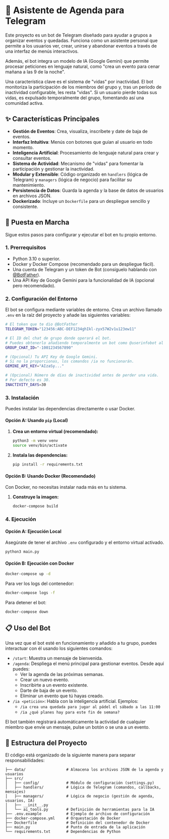 # 🤖 Asistente de Agenda para Telegram

Este proyecto es un bot de Telegram diseñado para ayudar a grupos a organizar eventos y quedadas. Funciona como un asistente personal que permite a los usuarios ver, crear, unirse y abandonar eventos a través de una interfaz de menús interactivos.

Además, el bot integra un modelo de IA (Google Gemini) que permite procesar peticiones en lenguaje natural, como "crea un evento para cenar mañana a las 9 de la noche".

Una característica clave es el sistema de "vidas" por inactividad. El bot monitoriza la participación de los miembros del grupo y, tras un período de inactividad configurable, les resta "vidas". Si un usuario pierde todas sus vidas, es expulsado temporalmente del grupo, fomentando así una comunidad activa.

## ✨ Características Principales

- **Gestión de Eventos**: Crea, visualiza, inscríbete y date de baja de eventos.
- **Interfaz Intuitiva**: Menús con botones que guían al usuario en todo momento.
- **Inteligencia Artificial**: Procesamiento de lenguaje natural para crear y consultar eventos.
- **Sistema de Actividad**: Mecanismo de "vidas" para fomentar la participación y gestionar la inactividad.
- **Modular y Extensible**: Código organizado en `handlers` (lógica de Telegram) y `managers` (lógica de negocio) para facilitar su mantenimiento.
- **Persistencia de Datos**: Guarda la agenda y la base de datos de usuarios en archivos JSON.
- **Dockerizado**: Incluye un `Dockerfile` para un despliegue sencillo y consistente.

## 🚀 Puesta en Marcha

Sigue estos pasos para configurar y ejecutar el bot en tu propio entorno.

### 1. Prerrequisitos

- Python 3.10 o superior.
- Docker y Docker Compose (recomendado para un despliegue fácil).
- Una cuenta de Telegram y un token de Bot (consíguelo hablando con [@BotFather](https://t.me/BotFather)).
- Una API Key de Google Gemini para la funcionalidad de IA (opcional pero recomendado).

### 2. Configuración del Entorno

El bot se configura mediante variables de entorno. Crea un archivo llamado `.env` en la raíz del proyecto y añade las siguientes variables:

```bash
# El token que te dio @BotFather
TELEGRAM_TOKEN="123456:ABC-DEF1234ghIkl-zyx57W2v1u123ew11"

# El ID del chat de grupo donde operará el bot.
# Puedes obtenerlo añadiendo temporalmente un bot como @userinfobot al grupo.
GROUP_CHAT_ID="-1001234567890"

# (Opcional) Tu API Key de Google Gemini.
# Si no la proporcionas, los comandos /ia no funcionarán.
GEMINI_API_KEY="AIzaSy..."

# (Opcional) Número de días de inactividad antes de perder una vida.
# Por defecto es 30.
INACTIVITY_DAYS=30
```

### 3. Instalación

Puedes instalar las dependencias directamente o usar Docker.

#### Opción A: Usando `pip` (Local)

1.  **Crea un entorno virtual (recomendado):**
    ```bash
    python3 -m venv venv
    source venv/bin/activate
    ```

2.  **Instala las dependencias:**
    ```bash
    pip install -r requirements.txt
    ```

#### Opción B: Usando Docker (Recomendado)

Con Docker, no necesitas instalar nada más en tu sistema.

1.  **Construye la imagen:**
    ```bash
    docker-compose build
    ```

### 4. Ejecución

#### Opción A: Ejecución Local

Asegúrate de tener el archivo `.env` configurado y el entorno virtual activado.

```bash
python3 main.py
```

#### Opción B: Ejecución con Docker

```bash
docker-compose up -d
```

Para ver los logs del contenedor:

```bash
docker-compose logs -f
```

Para detener el bot:
```bash
docker-compose down
```

## 📋 Uso del Bot

Una vez que el bot esté en funcionamiento y añadido a tu grupo, puedes interactuar con él usando los siguientes comandos:

-   `/start`: Muestra un mensaje de bienvenida.
-   `/agenda`: Despliega el menú principal para gestionar eventos. Desde aquí puedes:
    -   Ver la agenda de las próximas semanas.
    -   Crear un nuevo evento.
    -   Inscribirte a un evento existente.
    -   Darte de baja de un evento.
    -   Eliminar un evento que tú hayas creado.
-   `/ia <petición>`: Habla con la inteligencia artificial. Ejemplos:
    -   `/ia crea una quedada para jugar al pádel el sábado a las 11:00`
    -   `/ia ¿qué planes hay para este fin de semana?`

El bot también registrará automáticamente la actividad de cualquier miembro que envíe un mensaje, pulse un botón o se una a un evento.

## 📂 Estructura del Proyecto

El código está organizado de la siguiente manera para separar responsabilidades:

```
├── data/                  # Almacena los archivos JSON de la agenda y usuarios
├── src/
│   ├── config/            # Módulo de configuración (settings.py)
│   ├── handlers/          # Lógica de Telegram (comandos, callbacks, mensajes)
│   ├── managers/          # Lógica de negocio (gestión de agenda, usuarios, IA)
│   ├── __init__.py
│   └── ai_tools.py        # Definición de herramientas para la IA
├── .env.example           # Ejemplo de archivo de configuración
├── docker-compose.yml     # Orquestación de Docker
├── Dockerfile             # Definición del contenedor de Docker
├── main.py                # Punto de entrada de la aplicación
└── requirements.txt       # Dependencias de Python
```